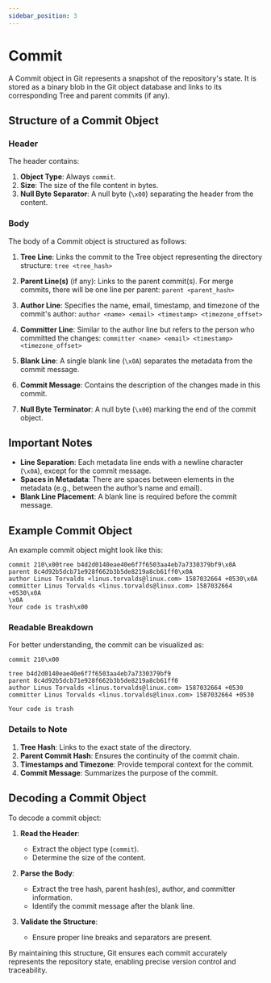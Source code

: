 ```yaml
---
sidebar_position: 3
---
```


# Commit

A Commit object in Git represents a snapshot of the repository's state. It is stored as a binary blob in the Git object database and links to its corresponding Tree and parent commits (if any).

## Structure of a Commit Object

### Header

The header contains:

1. **Object Type**: Always `commit`.
2. **Size**: The size of the file content in bytes.
3. **Null Byte Separator**: A null byte (`\x00`) separating the header from the content.

### Body

The body of a Commit object is structured as follows:

1. **Tree Line**: Links the commit to the Tree object representing the directory structure: `tree <tree_hash>`

2. **Parent Line(s)** (if any): Links to the parent commit(s). For merge commits, there will be one line per parent: `parent <parent_hash>`

3. **Author Line**: Specifies the name, email, timestamp, and timezone of the commit's author: `author <name> <email> <timestamp> <timezone_offset>`

4. **Committer Line**: Similar to the author line but refers to the person who committed the changes: `committer <name> <email> <timestamp> <timezone_offset>`

5. **Blank Line**: A single blank line (`\x0A`) separates the metadata from the commit message.

6. **Commit Message**: Contains the description of the changes made in this commit.

7. **Null Byte Terminator**: A null byte (`\x00`) marking the end of the commit object.

## Important Notes

- **Line Separation**: Each metadata line ends with a newline character (`\x0A`), except for the commit message.
- **Spaces in Metadata**: There are spaces between elements in the metadata (e.g., between the author’s name and email).
- **Blank Line Placement**: A blank line is required before the commit message.

## Example Commit Object

An example commit object might look like this:

```
commit 210\x00tree b4d2d0140eae40e6f7f6503aa4eb7a7330379bf9\x0A
parent 8c4d92b5dcb71e928f662b3b5de8219a8cb61ff0\x0A
author Linus Torvalds <linus.torvalds@linux.com> 1587032664 +0530\x0A
committer Linus Torvalds <linus.torvalds@linux.com> 1587032664 +0530\x0A
\x0A
Your code is trash\x00
```

### Readable Breakdown

For better understanding, the commit can be visualized as:

```
commit 210\x00

tree b4d2d0140eae40e6f7f6503aa4eb7a7330379bf9
parent 8c4d92b5dcb71e928f662b3b5de8219a8cb61ff0
author Linus Torvalds <linus.torvalds@linux.com> 1587032664 +0530
committer Linus Torvalds <linus.torvalds@linux.com> 1587032664 +0530

Your code is trash
```

### Details to Note

1. **Tree Hash**: Links to the exact state of the directory.
2. **Parent Commit Hash**: Ensures the continuity of the commit chain.
3. **Timestamps and Timezone**: Provide temporal context for the commit.
4. **Commit Message**: Summarizes the purpose of the commit.

## Decoding a Commit Object

To decode a commit object:

1. **Read the Header**:
   - Extract the object type (`commit`).
   - Determine the size of the content.

2. **Parse the Body**:
   - Extract the tree hash, parent hash(es), author, and committer information.
   - Identify the commit message after the blank line.

3. **Validate the Structure**:
   - Ensure proper line breaks and separators are present.

By maintaining this structure, Git ensures each commit accurately represents the repository state, enabling precise version control and traceability.


